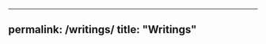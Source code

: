 <!-- Info on embedding Medium to your website https://www.retainable.io/embed-your-medium-blog
 Further info https://github.com/chrisj74/vue-rss-blog -->
---
permalink: /writings/
title: "Writings"
---

<div id="retainable-rss-embed" 
data-rss="https://medium.com/feed/@rayyanzahid"
data-maxcols="5" 
data-layout="grid" 
data-poststyle="inline" 
data-readmore="Continue reading" 
data-buttonclass="btn btn-primary" 
data-offset="-100"></div>


<div id="footer" class="page__footer">
  <footer>
    <script src="https://www.retainable.io/assets/retainable/rss-embed/retainable-rss-embed.js"></script>
  </footer>
</div>
